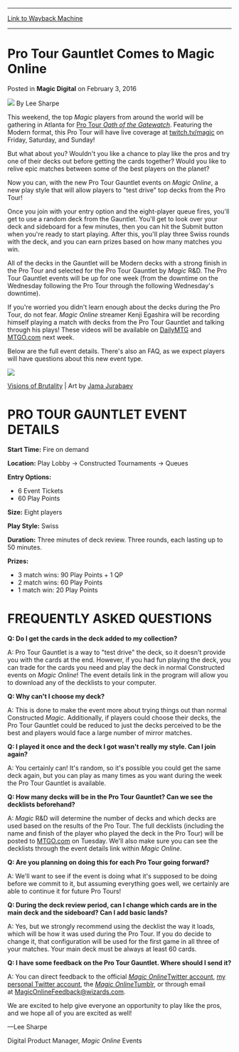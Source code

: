 
---
[Link to Wayback Machine](https://web.archive.org/web/20160203164406/http://magic.wizards.com/en/articles/archive/magic-digital/pro-tour-gauntlet-comes-magic-online-2016-02-03)

[_metadata_:author]:- "Lee Sharpe"
[_metadata_:description]:- "If you've ever wanted to try out the top-tier decks played by the pros, keep an eye on Magic Online!"
[_metadata_:generator]:- "Drupal 7 (http://drupal.org)"
[_metadata_:node]:- "983201"
[_metadata_:publish_date]:- "2016-02-03"
[_metadata_:source]:- "div-main-content"
[_metadata_:title]:- "Pro Tour Gauntlet Comes to Magic Online"
[_metadata_:wayback_capture_timestamp]:- "2016-02-03 16:44:06"
[_metadata_:wayback_raw_url]:- "https://web.archive.org/web/20160203164406id_/http://magic.wizards.com/en/articles/archive/magic-digital/pro-tour-gauntlet-comes-magic-online-2016-02-03"
[_metadata_:wayback_url]:- "http://magic.wizards.com/en/articles/archive/magic-digital/pro-tour-gauntlet-comes-magic-online-2016-02-03"
---


Pro Tour Gauntlet Comes to Magic Online
=======================================



 Posted in **Magic Digital**
 on February 3, 2016 






![](https://media.magic.wizards.com/styles/auth_small/public/images/person/lee_author_image_0.jpeg)
By Lee Sharpe











This weekend, the top *Magic* players from around the world will be gathering in Atlanta for [Pro Tour *Oath of the Gatewatch*](http://magic.wizards.com/en/protour/ogw). Featuring the Modern format, this Pro Tour will have live coverage at [twitch.tv/magic](http://twitch.tv/magic) on Friday, Saturday, and Sunday!


But what about you? Wouldn't you like a chance to play like the pros and try one of their decks out before getting the cards together? Would you like to relive epic matches between some of the best players on the planet?


Now you can, with the new Pro Tour Gauntlet events on *Magic Online*, a new play style that will allow players to "test drive" top decks from the Pro Tour!


Once you join with your entry option and the eight-player queue fires, you'll get to use a random deck from the Gauntlet. You'll get to look over your deck and sideboard for a few minutes, then you can hit the Submit button when you're ready to start playing. After this, you'll play three Swiss rounds with the deck, and you can earn prizes based on how many matches you win.


All of the decks in the Gauntlet will be Modern decks with a strong finish in the Pro Tour and selected for the Pro Tour Gauntlet by *Magic* R&D. The Pro Tour Gauntlet events will be up for one week (from the downtime on the Wednesday following the Pro Tour through the following Wednesday's downtime).


If you're worried you didn't learn enough about the decks during the Pro Tour, do not fear. *Magic Online* streamer Kenji Egashira will be recording himself playing a match with decks from the Pro Tour Gauntlet and talking through his plays! These videos will be available on [DailyMTG](http://magic.wizards.com/en/content/articles) and [MTGO.com](http://magic.wizards.com/en/content/magic-online-products-game-info) next week.


Below are the full event details. There's also an FAQ, as we expect players will have questions about this new event type.


![](https://media.wizards.com/2016/images/daily/cardart_OGW_Visions-of-Brutality.jpg)


[Visions of Brutality](http://gatherer.wizards.com/Pages/Card/Details.aspx?name=Visions+of+Brutality) | Art by [Jama Jurabaev](http://gatherer.wizards.com/Pages/Search/Default.aspx?output=spoiler&method=visual&action=advanced&artist=+%5b%22Jama+Jurabaev%22%5d)


PRO TOUR GAUNTLET EVENT DETAILS
===============================


**Start Time:** Fire on demand


**Location:** Play Lobby -> Constructed Tournaments -> Queues


**Entry Options:**


* 6 Event Tickets
* 60 Play Points

**Size:** Eight players


**Play Style:** Swiss


**Duration:** Three minutes of deck review. Three rounds, each lasting up to 50 minutes.


**Prizes:**


* 3 match wins: 90 Play Points + 1 QP
* 2 match wins: 60 Play Points
* 1 match win: 20 Play Points

FREQUENTLY ASKED QUESTIONS
==========================


**Q: Do I get the cards in the deck added to my collection?**


A: Pro Tour Gauntlet is a way to "test drive" the deck, so it doesn't provide you with the cards at the end. However, if you had fun playing the deck, you can trade for the cards you need and play the deck in normal Constructed events on *Magic Online*! The event details link in the program will allow you to download any of the decklists to your computer.


**Q: Why can't I choose my deck?**


A: This is done to make the event more about trying things out than normal Constructed *Magic*. Additionally, if players could choose their decks, the Pro Tour Gauntlet could be reduced to just the decks perceived to be the best and players would face a large number of mirror matches.


**Q: I played it once and the deck I got wasn't really my style. Can I join again?**


A: You certainly can! It's random, so it's possible you could get the same deck again, but you can play as many times as you want during the week the Pro Tour Gauntlet is available.


**Q: How many decks will be in the Pro Tour Gauntlet? Can we see the decklists beforehand?**


A: *Magic* R&D will determine the number of decks and which decks are used based on the results of the Pro Tour. The full decklists (including the name and finish of the player who played the deck in the Pro Tour) will be posted to [MTGO.com](http://magic.wizards.com/en/content/magic-online-products-game-info) on Tuesday. We'll also make sure you can see the decklists through the event details link within *Magic Online*.


**Q: Are you planning on doing this for each Pro Tour going forward?**


A: We'll want to see if the event is doing what it's supposed to be doing before we commit to it, but assuming everything goes well, we certainly are able to continue it for future Pro Tours!


**Q: During the deck review period, can I change which cards are in the main deck and the sideboard? Can I add basic lands?**


A: Yes, but we strongly recommend using the decklist the way it loads, which will be how it was used during the Pro Tour. If you do decide to change it, that configuration will be used for the first game in all three of your matches. Your main deck must be always at least 60 cards.


**Q: I have some feedback on the Pro Tour Gauntlet. Where should I send it?**


A: You can direct feedback to the official [*Magic Online*Twitter account](https://twitter.com/MagicOnline), [my personal Twitter account](https://twitter.com/mtg_lee), the [*Magic Online*Tumblr](http://wizardsmtgo.tumblr.com/), or through email at [MagicOnlineFeedback@wizards.com](mailto:magiconlinefeedback@wizards.com).


We are excited to help give everyone an opportunity to play like the pros, and we hope all of you are excited as well!


—Lee Sharpe


Digital Product Manager, *Magic Online* Events







